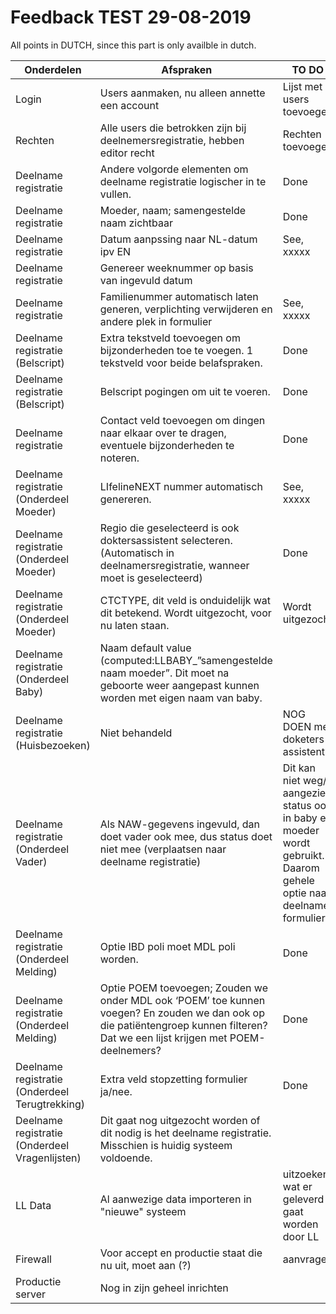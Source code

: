 # Feedback TEST 29-08-2019

All points in DUTCH, since this part is only availble in dutch.

| Onderdelen | Afspraken | TO DO |
| --------- | ----- | -----|
| Login | Users aanmaken, nu alleen annette een account | Lijst met users toevoegen |
| Rechten | Alle users die betrokken zijn bij deelnemersregistratie, hebben editor recht | Rechten toevoegen |
| Deelname registratie | Andere volgorde elementen om deelname registratie logischer in te vullen. | Done |
| Deelname registratie | Moeder, naam; samengestelde naam zichtbaar | Done |
| Deelname registratie | Datum aanpssing naar NL-datum ipv EN | See, xxxxx |
| Deelname registratie | Genereer weeknummer op basis van ingevuld datum | |
| Deelname registratie | Familienummer automatisch laten generen, verplichting verwijderen en andere plek in formulier | See, xxxxx |
| Deelname registratie (Belscript) | Extra tekstveld toevoegen om bijzonderheden toe te voegen. 1 tekstveld voor beide belafspraken. | Done |
| Deelname registratie (Belscript) | Belscript pogingen om uit te voeren. | Done |
| Deelname registratie | Contact veld toevoegen om dingen naar elkaar over te dragen, eventuele bijzonderheden te noteren. | Done |
| Deelname registratie (Onderdeel Moeder) | LIfelineNEXT nummer automatisch genereren. | See, xxxxx |
| Deelname registratie (Onderdeel Moeder) | Regio die geselecteerd is ook doktersassistent selecteren. (Automatisch in deelnamersregistratie, wanneer moet is geselecteerd) | Done |
| Deelname registratie (Onderdeel Moeder) | CTCTYPE, dit veld is onduidelijk wat dit betekend. Wordt uitgezocht, voor nu laten staan. | Wordt uitgezocht |
| Deelname registratie (Onderdeel Baby) | Naam default value (computed:LLBABY_”samengestelde naam moeder”. Dit moet na geboorte weer aangepast kunnen worden met eigen naam van baby. | |
| Deelname registratie (Huisbezoeken) |  Niet behandeld | NOG DOEN met doketers assistent |
| Deelname registratie (Onderdeel Vader) | Als NAW-gegevens ingevuld, dan doet vader ook mee, dus status doet niet mee (verplaatsen naar deelname registratie) | Dit kan niet weg/ aangezien status ook in baby en moeder wordt gebruikt. Daarom gehele optie naar deelname formulier.|
| Deelname registratie (Onderdeel Melding) | Optie IBD poli moet MDL poli worden. | Done |
| Deelname registratie (Onderdeel Melding) | Optie POEM toevoegen; Zouden we onder MDL ook ‘POEM’ toe kunnen voegen? En zouden we dan ook op die patiëntengroep kunnen filteren? Dat we een lijst krijgen met POEM-deelnemers? | Done |
| Deelname registratie (Onderdeel Terugtrekking) | Extra veld stopzetting formulier ja/nee. | Done |
| Deelname registratie (Onderdeel Vragenlijsten) | Dit gaat nog uitgezocht worden of dit nodig is het deelname registratie. Misschien is huidig systeem voldoende. | |
| LL Data | Al aanwezige data importeren in "nieuwe" systeem | uitzoeken wat er geleverd gaat worden door LL |
| Firewall | Voor accept en productie staat die nu uit, moet aan (?) | aanvragen |
| Productie server | Nog in zijn geheel inrichten | |




